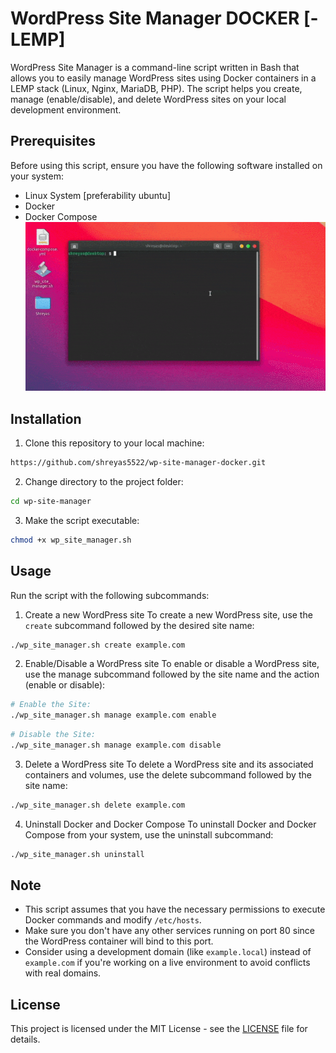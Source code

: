 # WordPress Site Manager DOCKER [- LEMP]

WordPress Site Manager is a command-line script written in Bash that allows you to easily manage WordPress sites using Docker containers in a LEMP stack (Linux, Nginx, MariaDB, PHP). The script helps you create, manage (enable/disable), and delete WordPress sites on your local development environment.

## Prerequisites

Before using this script, ensure you have the following software installed on your system:
- Linux System [preferability ubuntu]
- Docker
- Docker Compose
![Installation Tutorial](tutorial.gif)
## Installation

1. Clone this repository to your local machine:

```bash
https://github.com/shreyas5522/wp-site-manager-docker.git
```
2. Change directory to the project folder:
```bash
cd wp-site-manager
```
3. Make the script executable:
```bash
chmod +x wp_site_manager.sh
```

## Usage
Run the script with the following subcommands:

1. Create a new WordPress site
To create a new WordPress site, use the `create` subcommand followed by the desired site name:
```bash
./wp_site_manager.sh create example.com
```
2. Enable/Disable a WordPress site
To enable or disable a WordPress site, use the manage subcommand followed by the site name and the action (enable or disable):
```bash
# Enable the Site:
./wp_site_manager.sh manage example.com enable
```

```bash
# Disable the Site:
./wp_site_manager.sh manage example.com disable
```

3. Delete a WordPress site
To delete a WordPress site and its associated containers and volumes, use the delete subcommand followed by the site name:
```bash
./wp_site_manager.sh delete example.com
```

4. Uninstall Docker and Docker Compose
To uninstall Docker and Docker Compose from your system, use the uninstall subcommand:
```bash
./wp_site_manager.sh uninstall
```

## Note

- This script assumes that you have the necessary permissions to execute Docker commands and modify `/etc/hosts`.
- Make sure you don't have any other services running on port 80 since the WordPress container will bind to this port.
- Consider using a development domain (like `example.local`) instead of `example.com` if you're working on a live environment to avoid conflicts with real domains.

## License

This project is licensed under the MIT License - see the [LICENSE](LICENSE) file for details.


